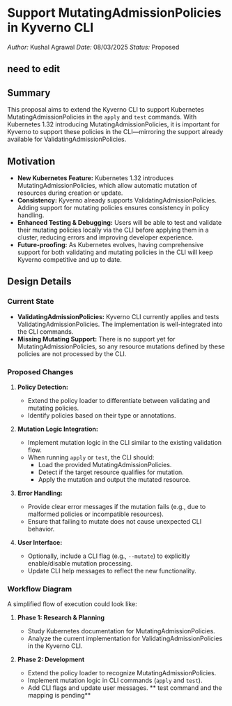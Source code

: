 # Support MutatingAdmissionPolicies in Kyverno CLI

*Author:* Kushal Agrawal
*Date:* 08/03/2025
*Status:* Proposed
## need to  edit

## Summary

This proposal aims to extend the Kyverno CLI to support Kubernetes MutatingAdmissionPolicies in the `apply` and `test` commands. With Kubernetes 1.32 introducing MutatingAdmissionPolicies, it is important for Kyverno to support these policies in the CLI—mirroring the support already available for ValidatingAdmissionPolicies.



## Motivation

- **New Kubernetes Feature:** Kubernetes 1.32 introduces MutatingAdmissionPolicies, which allow automatic mutation of resources during creation or update.
- **Consistency:** Kyverno already supports ValidatingAdmissionPolicies. Adding support for mutating policies ensures consistency in policy handling.
- **Enhanced Testing & Debugging:** Users will be able to test and validate their mutating policies locally via the CLI before applying them in a cluster, reducing errors and improving developer experience.
- **Future-proofing:** As Kubernetes evolves, having comprehensive support for both validating and mutating policies in the CLI will keep Kyverno competitive and up to date.


## Design Details

### Current State

- **ValidatingAdmissionPolicies:** Kyverno CLI currently applies and tests ValidatingAdmissionPolicies. The implementation is well-integrated into the CLI commands.
- **Missing Mutating Support:** There is no support yet for MutatingAdmissionPolicies, so any resource mutations defined by these policies are not processed by the CLI.

### Proposed Changes

1. **Policy Detection:**
   - Extend the policy loader to differentiate between validating and mutating policies.
   - Identify policies based on their type or annotations.

2. **Mutation Logic Integration:**
   - Implement mutation logic in the CLI similar to the existing validation flow.
   - When running `apply` or `test`, the CLI should:
     - Load the provided MutatingAdmissionPolicies.
     - Detect if the target resource qualifies for mutation.
     - Apply the mutation and output the mutated resource.

3. **Error Handling:**
   - Provide clear error messages if the mutation fails (e.g., due to malformed policies or incompatible resources).
   - Ensure that failing to mutate does not cause unexpected CLI behavior.

4. **User Interface:**
   - Optionally, include a CLI flag (e.g., `--mutate`) to explicitly enable/disable mutation processing.
   - Update CLI help messages to reflect the new functionality.

### Workflow Diagram

A simplified flow of execution could look like:


1. **Phase 1: Research & Planning**
   - Study Kubernetes documentation for MutatingAdmissionPolicies.
   - Analyze the current implementation for ValidatingAdmissionPolicies in the Kyverno CLI.

2. **Phase 2: Development**
   - Extend the policy loader to recognize MutatingAdmissionPolicies.
   - Implement mutation logic in CLI commands (`apply` and `test`).
   - Add CLI flags and update user messages.
** test command and the mapping is pending**
